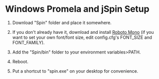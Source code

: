 # Windows Promela and jSpin Setup
1) Download "Spin" folder and place it somewhere.

2) If you don't already have it, download and install [Roboto Mono](https://fonts.google.com/specimen/Roboto+Mono) (if you want to set your own font/font size, edit config.cfg's FONT_SIZE and FONT_FAMILY).

3) Add the "Spin/bin" folder to your environment variables>PATH.

4) Reboot.

5) Put a shortcut to "spin.exe" on your desktop for convenience.
